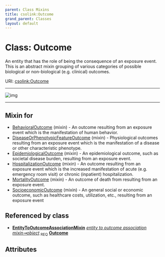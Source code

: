 ```yaml
---
parent: Class Mixins
title: csolink:Outcome
grand_parent: Classes
layout: default
---
```


# Class: Outcome


An entity that has the role of being the consequence of an exposure event. This is an abstract mixin grouping of various categories of possible biological or non-biological (e.g. clinical) outcomes.

URI: [csolink:Outcome](https://w3id.org/csolink/vocab/Outcome)


---

![img](http://yuml.me/diagram/nofunky;dir:TB/class/[EntityToOutcomeAssociationMixin]++-%20object%201..1%3E[Outcome],[SocioeconomicOutcome]uses%20-.-%3E[Outcome],[MortalityOutcome]uses%20-.-%3E[Outcome],[HospitalizationOutcome]uses%20-.-%3E[Outcome],[EpidemiologicalOutcome]uses%20-.-%3E[Outcome],[DiseaseOrPhenotypicFeatureOutcome]uses%20-.-%3E[Outcome],[BehavioralOutcome]uses%20-.-%3E[Outcome],[SocioeconomicOutcome],[MortalityOutcome],[HospitalizationOutcome],[EpidemiologicalOutcome],[EntityToOutcomeAssociationMixin],[DiseaseOrPhenotypicFeatureOutcome],[BehavioralOutcome])

---


## Mixin for

 * [BehavioralOutcome](BehavioralOutcome.md) (mixin)  - An outcome resulting from an exposure event which is the manifestation of human behavior.
 * [DiseaseOrPhenotypicFeatureOutcome](DiseaseOrPhenotypicFeatureOutcome.md) (mixin)  - Physiological outcomes resulting from an exposure event which is the manifestation of a disease or other characteristic phenotype.
 * [EpidemiologicalOutcome](EpidemiologicalOutcome.md) (mixin)  - An epidemiological outcome, such as societal disease burden, resulting from an exposure event.
 * [HospitalizationOutcome](HospitalizationOutcome.md) (mixin)  - An outcome resulting from an exposure event which is the increased manifestation of acute (e.g. emergency room visit) or chronic (inpatient) hospitalization.
 * [MortalityOutcome](MortalityOutcome.md) (mixin)  - An outcome of death from resulting from an exposure event.
 * [SocioeconomicOutcome](SocioeconomicOutcome.md) (mixin)  - An general social or economic outcome, such as healthcare costs, utilization, etc., resulting from an exposure event

## Referenced by class

 *  **[EntityToOutcomeAssociationMixin](EntityToOutcomeAssociationMixin.md)** *[entity to outcome association mixin➞object](entity_to_outcome_association_mixin_object.md)*  <sub>REQ</sub>  **[Outcome](Outcome.md)**

## Attributes

